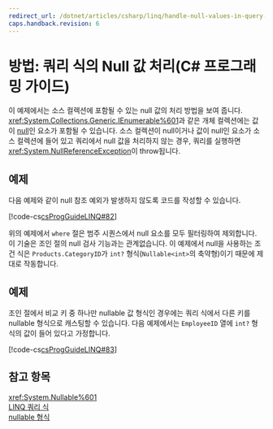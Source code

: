 ```yaml
---
redirect_url: /dotnet/articles/csharp/linq/handle-null-values-in-query-expressions
caps.handback.revision: 6
---
```

# 방법: 쿼리 식의 Null 값 처리(C# 프로그래밍 가이드)
이 예제에서는 소스 컬렉션에 포함될 수 있는 null 값의 처리 방법을 보여 줍니다.  <xref:System.Collections.Generic.IEnumerable%601>과 같은 개체 컬렉션에는 값이 [null](../../../csharp/language-reference/keywords/null.md)인 요소가 포함될 수 있습니다.  소스 컬렉션이 null이거나 값이 null인 요소가 소스 컬렉션에 들어 있고 쿼리에서 null 값을 처리하지 않는 경우, 쿼리를 실행하면 <xref:System.NullReferenceException>이 throw됩니다.  
  
## 예제  
 다음 예제와 같이 null 참조 예외가 발생하지 않도록 코드를 작성할 수 있습니다.  
  
 [!code-cs[csProgGuideLINQ#82](../../../csharp/programming-guide/arrays/codesnippet/CSharp/how-to-handle-null-values-in-query-expressions_1.cs)]  
  
 위의 예제에서 `where` 절은 범주 시퀀스에서 null 요소를 모두 필터링하여 제외합니다.  이 기술은 조인 절의 null 검사 기능과는 관계없습니다.  이 예제에서 null을 사용하는 조건 식은 `Products.CategoryID`가 `int?` 형식\(`Nullable<int>`의 축약형\)이기 때문에 제대로 작동합니다.  
  
## 예제  
 조인 절에서 비교 키 중 하나만 nullable 값 형식인 경우에는 쿼리 식에서 다른 키를 nullable 형식으로 캐스팅할 수 있습니다.  다음 예제에서는 `EmployeeID` 열에 `int?` 형식의 값이 들어 있다고 가정합니다.  
  
 [!code-cs[csProgGuideLINQ#83](../../../csharp/programming-guide/arrays/codesnippet/CSharp/how-to-handle-null-values-in-query-expressions_2.cs)]  
  
## 참고 항목  
 <xref:System.Nullable%601>   
 [LINQ 쿼리 식](../../../csharp/programming-guide/linq-query-expressions/index.md)   
 [nullable 형식](../../../csharp/programming-guide/nullable-types/index.md)